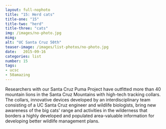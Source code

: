 ```yaml
---
layout: full-nophoto
title: "15: Herd cats"
title-one: "15"
title-two: "herd"
title-three: "cats"
img: /images/no-photo.jpg
mimg: 
alt: "UC Santa Cruz 50th"
teaser-image: /images/list-photos/no-photo.jpg
date:   2015-09-16
categories: list
number: 15
tags:
- ucsc
- 50amazing
---
```

Researchers with our Santa Cruz Puma Project have outfitted more than 40 mountain lions in the Santa Cruz Mountains with high-tech tracking collars. The collars, innovative devices developed by an interdisciplinary team consisting of a UC Santa Cruz engineer and wildlife biologists, bring new awareness of the big cats' range and activities in the wilderness that borders a highly developed and populated area-valuable information for developing better wildlife management plans.